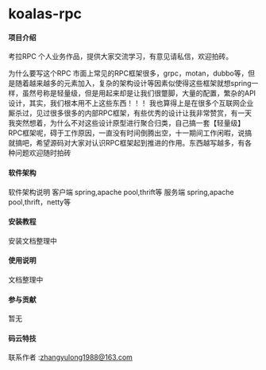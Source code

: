 # koalas-rpc

#### 项目介绍
考拉RPC
个人业务作品，提供大家交流学习，有意见请私信，欢迎拍砖。

为什么要写这个RPC
    市面上常见的RPC框架很多，grpc，motan，dubbo等，但是随着越来越多的元素加入，复杂的架构设计等因素似使得这些框架就想spring一样，虽然号称是轻量级，但是用起来却是让我们很蹩脚，大量的配置，繁杂的API设计，其实，我们根本用不上这些东西！！！
    我也算得上是在很多个互联网企业厮杀过，见过很多很多的内部RPC框架，有些优秀的设计让我非常赞赏，有一天我突然想着，为什么不对这些设计原型进行聚合归类，自己搞一套【轻量级】RPC框架呢，碍于工作原因，一直没有时间倒腾出空，十一期间工作闲暇，说搞就搞吧，希望源码对大家对认识RPC框架起到推进的作用。东西越写越多，有各种问题欢迎随时拍砖

#### 软件架构
软件架构说明
客户端
spring,apache pool,thrift等
服务端
spring,apache pool,thrift，netty等
#### 安装教程

安装文档整理中

#### 使用说明

文档整理中

#### 参与贡献
 暂无

#### 码云特技

联系作者 :zhangyulong1988@163.com